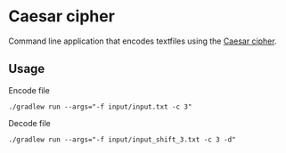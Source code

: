 # Caesar cipher

Command line application that encodes textfiles using
the [Caesar cipher](https://en.wikipedia.org/wiki/Caesar_cipher).

## Usage

Encode file

```./gradlew run --args="-f input/input.txt -c 3"```

Decode file

```./gradlew run --args="-f input/input_shift_3.txt -c 3 -d"```
